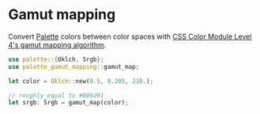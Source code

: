 # Gamut mapping

Convert [Palette](https://crates.io/crates/palette) colors between color spaces
with [CSS Color Module Level 4's gamut mapping
algorithm](https://www.w3.org/TR/css-color-4/#gamut-mapping).

```rust
use palette::{Oklch, Srgb};
use palette_gamut_mapping::gamut_map;

let color = Oklch::new(0.5, 0.205, 230.);

// roughly equal to #006d91
let srgb: Srgb = gamut_map(color);
```
